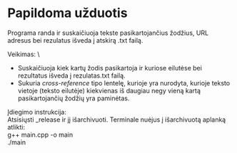 # Papildoma užduotis

Programa randa ir suskaičiuoja tekste pasikartojančius žodžius, URL adresus bei rezulatus išveda į atskirą .txt failą.

Veikimas: \
- Suskaičiuoja kiek kartų žodis pasikartoja ir kuriose eilutėse bei rezultatus išveda į rezulatas.txt failą.
- Sukuria _cross-reference_ tipo lentelę, kurioje yra nurodyta, kurioje teksto vietoje (teksto eilutėje) kiekvienas iš daugiau negy vieną kartą pasikartojančių žodžių yra paminėtas.

Įdiegimo instrukcija: \
Atsisiųsti _release ir jį išarchivuoti. Terminale nuėjus į išarchivuotą aplanką atlikti: \
g++ main.cpp -o main \
./main
